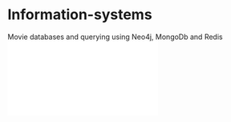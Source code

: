 # Information-systems
Movie databases and querying using Neo4j, MongoDb and Redis  
<embed src= "/Information-systems/InformationS_Presentation.pdf" type = "application/pdf">

